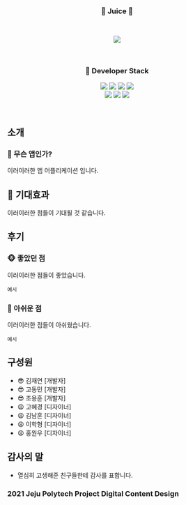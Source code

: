 <h3 align='center'>🧃 Juice 🧃</h3>
<br>
<p align='center'>
  <a href="https://github.com/anuraghazra/github-readme-stats">
  <img src="https://user-images.githubusercontent.com/73686581/122896069-a9549000-d383-11eb-9ac1-555195932711.png"/>
  </a>
</p>
<br>
<h3 align='center'>🔨 Developer Stack</h3>
<p align='center'>
  <img src="https://img.shields.io/badge/HTML5-E34F26?style=flat-square&logo=HTML5&logoColor=white"/>
  <img src="https://img.shields.io/badge/CSS3-1572B6?style=flat-square&logo=CSS3&logoColor=white"/>
  <img src="https://img.shields.io/badge/JavaScript-e9d24e?style=flat-square&logo=JavaScript&logoColor=white"/>
  <img src="https://img.shields.io/badge/React-61DAFB?style=flat-square&logo=React&logoColor=white"/>
  <br>
  <img src="https://img.shields.io/badge/Node.js-339933?style=flat-square&logo=Node.js&logoColor=white"/>
  <img src="https://img.shields.io/badge/Express-3766AB?style=flat-square&logo=Express&logoColor=white"/>
  <img src="https://img.shields.io/badge/MySQL-4479A1?style=flat-square&logo=MySQL&logoColor=white"/>
</p>
<br>

## 소개

### 🔎 무슨 앱인가?

 이러이러한 앱 어플리케이션 입니다.

## 🎈 기대효과

 이러이러한 점들이 기대될 것 같습니다.

## 후기

### 🐵 좋았던 점

이러이러한 점들이 좋았습니다.

```
예시
```

### 🙊 아쉬운 점

이러이러한 점들이 아쉬웠습니다.

```
예시
```

## 구성원

* 😎 김재연 [개발자]
* 😎 고동민 [개발자]
* 😎 조용훈 [개발자]
* 😩 고혜경 [디자이너]
* 😩 김남훈 [디자이너]
* 😩 이학형 [디자이너]
* 😩 홍원우 [디자이너]

## 감사의 말

* 열심히 고생해준 친구들한테 감사를 표합니다.

### 2021 Jeju Polytech Project Digital Content Design
